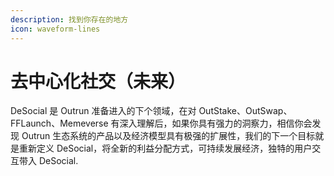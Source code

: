 ```yaml
---
description: 找到你存在的地方
icon: waveform-lines
---
```


# 去中心化社交（未来）

DeSocial 是 Outrun 准备进入的下个领域，在对 OutStake、OutSwap、FFLaunch、Memeverse 有深入理解后，如果你具有强力的洞察力，相信你会发现 Outrun 生态系统的产品以及经济模型具有极强的扩展性，我们的下一个目标就是重新定义 DeSocial，将全新的利益分配方式，可持续发展经济，独特的用户交互带入 DeSocial.
